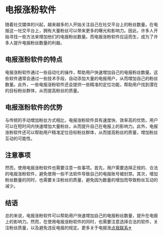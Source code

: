 # 电报涨粉软件

随着社交媒体的兴起，越来越多的人开始关注自己在社交平台上的粉丝数量。在电报这一社交平台上，拥有大量粉丝可以带来更多的曝光和影响力。因此，许多人开始寻找一些方法来增加他们的电报粉丝数量。而电报涨粉软件应运而生，成为了许多人提升电报粉丝数量的利器。

## 电报涨粉软件的特点

电报涨粉软件通过一些自动化的操作，帮助用户快速增加自己的电报粉丝数量。这些软件通常会通过一些技术手段，自动添加大量的电报用户，从而增加自己的粉丝数量。此外，一些电报涨粉软件还会提供一些精准的定位功能，帮助用户找到潜在的目标粉丝群体，从而提高粉丝的质量。

## 电报涨粉软件的优势

与传统的手动增加粉丝方式相比，电报涨粉软件具有速度快、效率高的优势。用户可以在短时间内快速增加大量粉丝，从而提升自己在电报上的影响力。此外，电报涨粉软件还可以帮助用户精准定位目标粉丝群体，从而提高粉丝的质量，增加粉丝互动的可能性。

## 注意事项

然而，使用电报涨粉软件也需要注意一些事项。首先，用户需要选择正规的、合法的电报涨粉软件，避免使用一些不法软件导致自己的电报账号被封禁。其次，增加粉丝数量的同时，也需要关注粉丝的质量，避免因为数量的增加而导致粉丝互动的减少。

## 结语

总的来说，电报涨粉软件可以帮助用户快速增加自己的电报粉丝数量，提升在电报上的影响力。然而，在使用电报涨粉软件的同时，也需要注意选择合法的软件，关注粉丝质量，以及避免违反电报的规定。更多关于电报涨[点我联系✈](https://www.k02.cc)